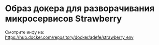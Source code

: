 # Образ докера для разворачивания микросервисов Strawberry

Смотрите инфу на: https://hub.docker.com/repository/docker/adefe/strawberry_env
